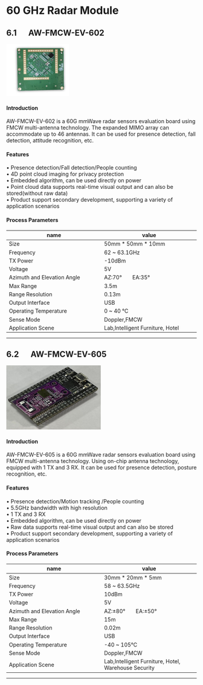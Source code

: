 #   60 GHz Radar Module

## 6.1 &emsp; AW-FMCW-EV-602   
<img src="https://raw.githubusercontent.com/DeepWiSe888/AIWiSeDoc/main/img/AW-FMCW-EV-602.jpg" width="166" height="138"/>

#### Introduction 
AW-FMCW-EV-602 is a 60G mmWave radar sensors evaluation board using FMCW multi-antenna technology. The expanded MIMO array can accommodate up to 46 antennas. It can be used for presence detection, fall detection, attitude recognition, etc.
#### Features
&bull; Presence detection/Fall detection/People counting  
&bull; 4D point cloud imaging for privacy protection  
&bull; Embedded algorithm, can be used directly on power  
&bull; Point cloud data supports real-time visual output and can also be stored(without raw data)  
&bull; Product support secondary development, supporting a variety of application scenarios  

#### Process Parameters

<style>
table th:first-of-type {
    width: 25%;
}
table th:nth-of-type(2) {
    width: 25%;
}

</style>

| name                          | value                   |
|-------------------------------|-------------------------|
| Size                          | 50mm * 50mm * 10mm      |
| Frequency                     | 62 ~ 63.1GHz            |
| TX Power                      | -10dBm                  |
| Voltage                       | 5V                      |
| Azimuth and Elevation Angle   | AZ:70°&emsp;&emsp;EA:35°|
| Max Range                     | 3.5m                    |
| Range Resolution              | 0.13m                   |
| Output Interface              | USB                     |
| Operating Temperature         | 0 ~ 40 ℃               |
| Sense Mode                    | Doppler,FMCW            |
| Application Scene             | Lab,Intelligent Furniture, Hotel|

----------------------------------------------------------------------------

## 6.2 &emsp; AW-FMCW-EV-605   
<img src="https://raw.githubusercontent.com/DeepWiSe888/AIWiSeDoc/main/img/AW-FMCW-EV-605.jpg" width="250" height="170"/>

#### Introduction 
AW-FMCW-EV-605 is a 60G mmWave radar sensors evaluation board using FMCW multi-antenna technology. Using on-chip antenna technology, equipped with 1 TX and 3 RX. It can be used for presence detection, posture recognition,  etc.
#### Features
&bull; Presence detection/Motion tracking /People counting  
&bull; 5.5GHz bandwidth with high resolution  
&bull; 1 TX and 3 RX  
&bull; Embedded algorithm, can be used directly on power  
&bull; Raw data supports real-time visual output and can also be stored  
&bull; Product support secondary development, supporting a variety of application scenarios  

#### Process Parameters

<style>
table th:first-of-type {
    width: 25%;
}
table th:nth-of-type(2) {
    width: 25%;
}

</style>

| name                          | value                   |
|-------------------------------|-------------------------|
| Size                          | 30mm * 20mm * 5mm       |
| Frequency                     | 58 ~ 63.5GHz            |
| TX Power                      | 10dBm                   |
| Voltage                       | 5V                      |
| Azimuth and Elevation Angle   | AZ:±80°&emsp;&emsp;EA:±50°|
| Max Range                     | 15m                     |
| Range Resolution              | 0.02m                   |
| Output Interface              | USB                     |
| Operating Temperature         | -40 ~ 105℃             |
| Sense Mode                    | Doppler,FMCW            |
| Application Scene             | Lab,Intelligent Furniture, Hotel, Warehouse Security|

----------------------------------------------------------------------------